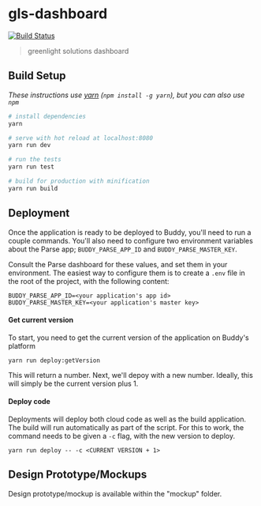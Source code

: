 # gls-dashboard

[![Build Status](https://travis-ci.org/GreenLightSolutionsFoundation/gls-dashboard.svg?branch=master)](https://travis-ci.org/GreenLightSolutionsFoundation/gls-dashboard)

> greenlight solutions dashboard

## Build Setup

*These instructions use [yarn](https://yarnpkg.com/) (`npm install -g yarn`), but you can also use `npm`*

``` bash
# install dependencies
yarn

# serve with hot reload at localhost:8080
yarn run dev

# run the tests
yarn run test

# build for production with minification
yarn run build
```

## Deployment

Once the application is ready to be deployed to Buddy, you'll need to run a couple commands. You'll also need to configure two environment variables about the Parse app; `BUDDY_PARSE_APP_ID` and `BUDDY_PARSE_MASTER_KEY`.

Consult the Parse dashboard for these values, and set them in your environment. The easiest way to configure them is to create a `.env` file in the root of the project, with the following content:

```
BUDDY_PARSE_APP_ID=<your application's app id>
BUDDY_PARSE_MASTER_KEY=<your application's master key>
```

#### Get current version

To start, you need to get the current version of the application on Buddy's platform

```
yarn run deploy:getVersion
```

This will return a number. Next, we'll depoy with a new number. Ideally, this will simply be the current version plus 1.

#### Deploy code

Deployments will deploy both cloud code as well as the build application. The build will run automatically as part of the script. For this to work, the command needs to be given a `-c` flag, with the new version to deploy.

```
yarn run deploy -- -c <CURRENT VERSION + 1>
```

## Design Prototype/Mockups

Design prototype/mockup is available within the "mockup" folder.
